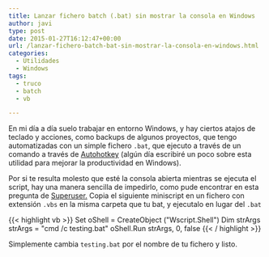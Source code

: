 ```yaml
---
title: Lanzar fichero batch (.bat) sin mostrar la consola en Windows
author: javi
type: post
date: 2015-01-27T16:12:47+00:00
url: /lanzar-fichero-batch-bat-sin-mostrar-la-consola-en-windows.html
categories:
  - Utilidades
  - Windows
tags:
  - truco
  - batch
  - vb

---
```

En mi día a día suelo trabajar en entorno Windows, y hay ciertos atajos de teclado y acciones, como backups de algunos proyectos, que tengo automatizadas con un simple fichero `.bat`, que ejecuto a través de un comando a través de [Autohotkey][1] (algún día escribiré un poco sobre esta utilidad para mejorar la productividad en Windows).

Por si te resulta molesto que esté la consola abierta mientras se ejecuta el script, hay una manera sencilla de impedirlo, como pude encontrar en esta pregunta de [Superuser.][2] Copia el siguiente miniscript en un fichero con extensión `.vbs` en la misma carpeta que tu bat, y ejecutalo en lugar del `.bat`

{{< highlight vb >}}
Set oShell = CreateObject ("Wscript.Shell") 
Dim strArgs
strArgs = "cmd /c testing.bat"
oShell.Run strArgs, 0, false
{{< / highlight >}}

Simplemente cambia `testing.bat` por el nombre de tu fichero y listo.

 [1]: http://www.autohotkey.com/ "Autohotkey"
 [2]: http://superuser.com/questions/140047/how-to-run-a-batch-file-without-launching-a-command-window
